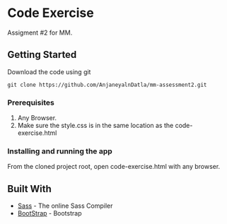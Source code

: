 # Code Exercise

Assigment #2 for MM.

## Getting Started

Download the code using git

```
git clone https://github.com/AnjaneyalnDatla/mm-assessment2.git
```

### Prerequisites

1. Any Browser.
2. Make sure the style.css is in the same location as the code-exercise.html

### Installing and running the app

From the cloned project root, open code-exercise.html with any browser.

## Built With

- [Sass](https://www.sassmeister.com/) - The online Sass Compiler
- [BootStrap](https://getbootstrap.com/) - Bootstrap
